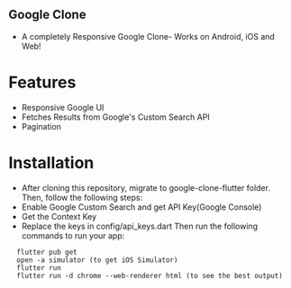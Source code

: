 ## Google Clone
- A completely Responsive Google Clone- Works on Android, iOS and Web!

# Features
- Responsive Google UI
- Fetches Results from Google's Custom Search API
- Pagination

# Installation
- After cloning this repository, migrate to google-clone-flutter folder. Then, follow the following steps:
- Enable Google Custom Search and get API Key(Google Console)
- Get the Context Key
- Replace the keys in config/api_keys.dart Then run the following commands to run your app:
```
  flutter pub get
  open -a simulator (to get iOS Simulator)
  flutter run
  flutter run -d chrome --web-renderer html (to see the best output)
```
